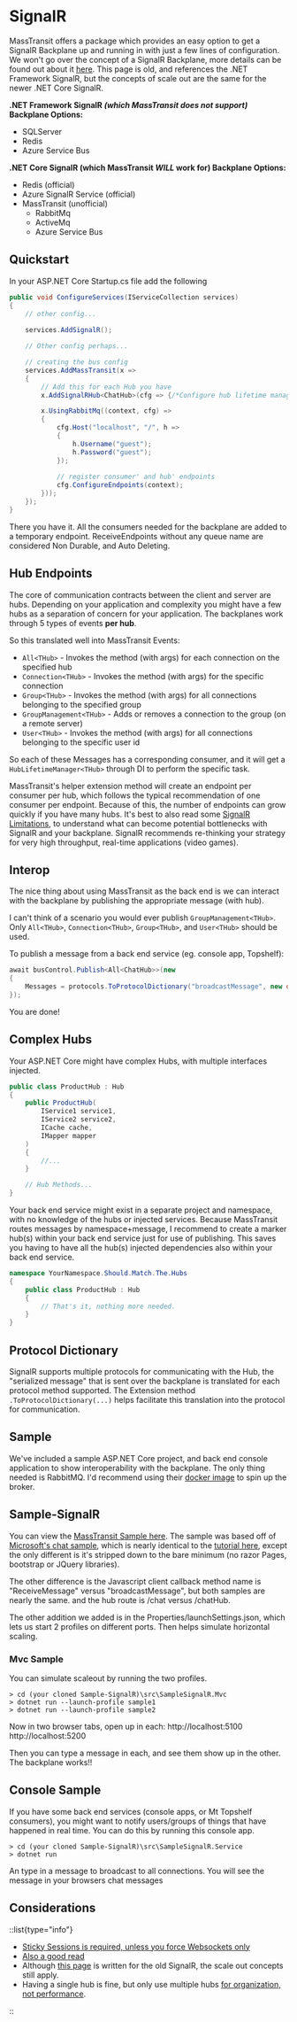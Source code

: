 # SignalR

MassTransit offers a package which provides an easy option to get a SignalR Backplane up and running in with just a few lines of configuration. We won't go over the concept of a SignalR Backplane, more details can be found out about it [here](https://docs.microsoft.com/en-us/aspnet/signalr/overview/performance/scaleout-in-signalr). This page is old, and references the .NET Framework SignalR, but the concepts of scale out are the same for the newer .NET Core SignalR.

**.NET Framework SignalR _(which MassTransit does not support)_ Backplane Options:**
* SQLServer
* Redis
* Azure Service Bus

**.NET Core SignalR (which MassTransit _WILL_ work for) Backplane Options:**
* Redis (official)
* Azure SignalR Service (official)
* MassTransit (unofficial)
  * RabbitMq
  * ActiveMq
  * Azure Service Bus

## Quickstart

In your ASP.NET Core Startup.cs file add the following

```csharp
public void ConfigureServices(IServiceCollection services)
{
    // other config...
    
    services.AddSignalR();

    // Other config perhaps...

    // creating the bus config
    services.AddMassTransit(x =>
    {
        // Add this for each Hub you have
        x.AddSignalRHub<ChatHub>(cfg => {/*Configure hub lifetime manager*/});

        x.UsingRabbitMq((context, cfg) =>
        {
            cfg.Host("localhost", "/", h =>
            {
                h.Username("guest");
                h.Password("guest");
            });
          
            // register consumer' and hub' endpoints
            cfg.ConfigureEndpoints(context);
        }));
    });
}
```

There you have it. All the consumers needed for the backplane are added to a temporary endpoint. ReceiveEndpoints without any queue name are considered Non Durable, and Auto Deleting.

## Hub Endpoints

The core of communication contracts between the client and server are hubs. Depending on your application and complexity you might have a few hubs as a separation of concern for your application. The backplanes work through 5 types of events **per hub**.

So this translated well into MassTransit Events:

* `All<THub>` - Invokes the method (with args) for each connection on the specified hub
* `Connection<THub>` - Invokes the method (with args) for the specific connection
* `Group<THub>` - Invokes the method (with args) for all connections belonging to the specified group
* `GroupManagement<THub>` - Adds or removes a connection to the group (on a remote server)
* `User<THub>` - Invokes the method (with args) for all connections belonging to the specific user id

So each of these Messages has a corresponding consumer, and it will get a `HubLifetimeManager<THub>` through DI to perform the specific task.

MassTransit's helper extension method will create an endpoint per consumer per hub, which follows the typical recommendation of one consumer per endpoint. Because of this, the number of endpoints can grow quickly if you have many hubs. It's best to also read some [SignalR Limitations](https://docs.microsoft.com/en-us/aspnet/signalr/overview/performance/scaleout-in-signalr#limitations), to understand what can become potential bottlenecks with SignalR and your backplane. SignalR recommends re-thinking your strategy for very high throughput, real-time applications (video games).

## Interop

The nice thing about using MassTransit as the back end is we can interact with the backplane by publishing the appropriate message (with hub).

 I can't think of a scenario you would ever publish `GroupManagement<THub>`. Only `All<THub>`, `Connection<THub>`, `Group<THub>`, and `User<THub>` should be used.

To publish a message from a back end service (eg. console app, Topshelf):

```csharp
await busControl.Publish<All<ChatHub>>(new
{
    Messages = protocols.ToProtocolDictionary("broadcastMessage", new object[] { "backend-process", "Hello" })
});
```
You are done!

## Complex Hubs

Your ASP.NET Core might have complex Hubs, with multiple interfaces injected.

```csharp
public class ProductHub : Hub
{
    public ProductHub(
        IService1 service1,
        IService2 service2,
        ICache cache,
        IMapper mapper
    )
    {
        //...
    }

    // Hub Methods...
}
```

Your back end service might exist in a separate project and namespace, with no knowledge of the hubs or injected services. Because MassTransit routes messages by namespace+message, I recommend to create a marker hub(s) within your back end service just for use of publishing. This saves you having to have all the hub(s) injected dependencies also within your back end service.

```csharp
namespace YourNamespace.Should.Match.The.Hubs
{
    public class ProductHub : Hub
    {
        // That's it, nothing more needed.
    }
}
```

## Protocol Dictionary

SignalR supports multiple protocols for communicating with the Hub, the "serialized message" that is sent over the backplane is translated for each protocol method supported. The Extension method `.ToProtocolDictionary(...)` helps facilitate this translation into the protocol for communication.

## Sample

We've included a sample ASP.NET Core project, and back end console application to show interoperability with the backplane. The only thing needed is RabbitMQ. I'd recommend using their [docker image](https://store.docker.com/community/images/library/rabbitmq) to spin up the broker.

## Sample-SignalR

You can view the [MassTransit Sample here](https://github.com/MassTransit/Sample-SignalR). The sample was based off of [Microsoft's chat sample](https://github.com/aspnet/SignalR-samples/tree/master/ChatSample), which is nearly identical to the [tutorial here](https://docs.microsoft.com/en-us/aspnet/core/tutorials/signalr?view=aspnetcore-2.2&tabs=visual-studio), except the only different is it's stripped down to the bare minimum (no razor Pages, bootstrap or JQuery libraries).

The other difference is the Javascript client callback method name is "ReceiveMessage" versus "broadcastMessage", but both samples are nearly the same. and the hub route is /chat versus /chatHub.

The other addition we added is in the Properties/launchSettings.json, which lets us start 2 profiles on different ports. Then helps simulate horizontal scaling.

### Mvc Sample

You can simulate scaleout by running the two profiles.

```
> cd (your cloned Sample-SignalR)\src\SampleSignalR.Mvc
> dotnet run --launch-profile sample1
> dotnet run --launch-profile sample2
```

Now in two browser tabs, open up in each:
http://localhost:5100
http://localhost:5200

Then you can type a message in each, and see them show up in the other. The backplane works!!

## Console Sample

If you have some back end services (console apps, or Mt Topshelf consumers), you might want to notify users/groups of things that have happened in real time. You can do this by running this console app.

```
> cd (your cloned Sample-SignalR)\src\SampleSignalR.Service
> dotnet run
```

An type in a message to broadcast to all connections. You will see the message in your browsers chat messages

## Considerations

::list{type="info"}

-   [Sticky Sessions is required, unless you force Websockets only](https://github.com/aspnet/SignalR/issues/2002#issuecomment-383622076)
- [Also a good read](https://rolandguijt.com/scaling-out-your-asp-net-core-signalr-application/)
- Although [this page](https://docs.microsoft.com/en-us/aspnet/signalr/overview/performance/scaleout-in-signalr) is written for the old SignalR, the scale out concepts still apply.
- Having a single hub is fine, but only use multiple hubs [for organization, not performance](https://stackoverflow.com/a/22151160).

::

